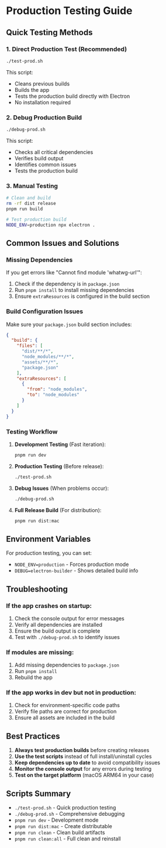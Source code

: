 # Production Testing Guide

## Quick Testing Methods

### 1. Direct Production Test (Recommended)
```bash
./test-prod.sh
```
This script:
- Cleans previous builds
- Builds the app
- Tests the production build directly with Electron
- No installation required

### 2. Debug Production Build
```bash
./debug-prod.sh
```
This script:
- Checks all critical dependencies
- Verifies build output
- Identifies common issues
- Tests the production build

### 3. Manual Testing
```bash
# Clean and build
rm -rf dist release
pnpm run build

# Test production build
NODE_ENV=production npx electron .
```

## Common Issues and Solutions

### Missing Dependencies
If you get errors like "Cannot find module 'whatwg-url'":
1. Check if the dependency is in `package.json`
2. Run `pnpm install` to install missing dependencies
3. Ensure `extraResources` is configured in the build section

### Build Configuration Issues
Make sure your `package.json` build section includes:
```json
{
  "build": {
    "files": [
      "dist/**/*",
      "node_modules/**/*",
      "assets/**/*",
      "package.json"
    ],
    "extraResources": [
      {
        "from": "node_modules",
        "to": "node_modules"
      }
    ]
  }
}
```

### Testing Workflow

1. **Development Testing** (Fast iteration):
   ```bash
   pnpm run dev
   ```

2. **Production Testing** (Before release):
   ```bash
   ./test-prod.sh
   ```

3. **Debug Issues** (When problems occur):
   ```bash
   ./debug-prod.sh
   ```

4. **Full Release Build** (For distribution):
   ```bash
   pnpm run dist:mac
   ```

## Environment Variables

For production testing, you can set:
- `NODE_ENV=production` - Forces production mode
- `DEBUG=electron-builder` - Shows detailed build info

## Troubleshooting

### If the app crashes on startup:
1. Check the console output for error messages
2. Verify all dependencies are installed
3. Ensure the build output is complete
4. Test with `./debug-prod.sh` to identify issues

### If modules are missing:
1. Add missing dependencies to `package.json`
2. Run `pnpm install`
3. Rebuild the app

### If the app works in dev but not in production:
1. Check for environment-specific code paths
2. Verify file paths are correct for production
3. Ensure all assets are included in the build

## Best Practices

1. **Always test production builds** before creating releases
2. **Use the test scripts** instead of full install/uninstall cycles
3. **Keep dependencies up to date** to avoid compatibility issues
4. **Monitor the console output** for any errors during testing
5. **Test on the target platform** (macOS ARM64 in your case)

## Scripts Summary

- `./test-prod.sh` - Quick production testing
- `./debug-prod.sh` - Comprehensive debugging
- `pnpm run dev` - Development mode
- `pnpm run dist:mac` - Create distributable
- `pnpm run clean` - Clean build artifacts
- `pnpm run clean:all` - Full clean and reinstall 